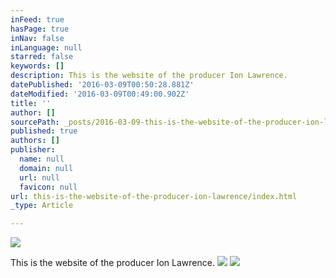 ```yaml
---
inFeed: true
hasPage: true
inNav: false
inLanguage: null
starred: false
keywords: []
description: This is the website of the producer Ion Lawrence.
datePublished: '2016-03-09T00:50:28.881Z'
dateModified: '2016-03-09T00:49:00.902Z'
title: ''
author: []
sourcePath: _posts/2016-03-09-this-is-the-website-of-the-producer-ion-lawrence.md
published: true
authors: []
publisher:
  name: null
  domain: null
  url: null
  favicon: null
url: this-is-the-website-of-the-producer-ion-lawrence/index.html
_type: Article

---
```

![](https://the-grid-user-content.s3-us-west-2.amazonaws.com/14e6c922-2680-4ce0-b037-6a4b96ca255e.jpg)

This is the website of the producer Ion Lawrence.
![](https://the-grid-user-content.s3-us-west-2.amazonaws.com/f779aefd-2296-478e-a185-d60b93d22e5c.jpg)
![](https://the-grid-user-content.s3-us-west-2.amazonaws.com/09c06547-fae0-4e44-8f18-bec8352bc701.jpg)